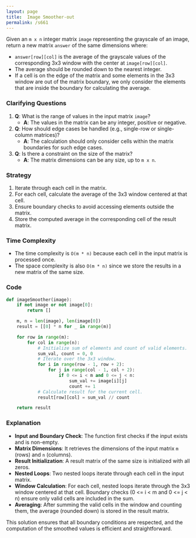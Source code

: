 ```yaml
---
layout: page
title:  Image Smoother-out
permalink: /s661
---
```

Given an `m x n` integer matrix `image` representing the grayscale of an image, return a new matrix `answer` of the same dimensions where:

- `answer[row][col]` is the average of the grayscale values of the corresponding 3x3 window with the center at `image[row][col]`.
- The average should be rounded down to the nearest integer.
- If a cell is on the edge of the matrix and some elements in the 3x3 window are out of the matrix boundary, we only consider the elements that are inside the boundary for calculating the average.

### Clarifying Questions
1. **Q**: What is the range of values in the input matrix `image`?
   - **A**: The values in the matrix can be any integer, positive or negative.
2. **Q**: How should edge cases be handled (e.g., single-row or single-column matrices)?
   - **A**: The calculation should only consider cells within the matrix boundaries for such edge cases.
3. **Q**: Is there a constraint on the size of the matrix?
   - **A**: The matrix dimensions can be any size, up to `m x n`.

### Strategy
1. Iterate through each cell in the matrix.
2. For each cell, calculate the average of the 3x3 window centered at that cell.
3. Ensure boundary checks to avoid accessing elements outside the matrix.
4. Store the computed average in the corresponding cell of the result matrix.

### Time Complexity
- The time complexity is `O(m * n)` because each cell in the input matrix is processed once.
- The space complexity is also `O(m * n)` since we store the results in a new matrix of the same size.

### Code
```python
def imageSmoother(image):
    if not image or not image[0]:
        return []

    m, n = len(image), len(image[0])
    result = [[0] * n for _ in range(m)]

    for row in range(m):
        for col in range(n):
            # Initialize sum of elements and count of valid elements.
            sum_val, count = 0, 0
            # Iterate over the 3x3 window.
            for i in range(row - 1, row + 2):
                for j in range(col - 1, col + 2):
                    if 0 <= i < m and 0 <= j < n:
                        sum_val += image[i][j]
                        count += 1
            # Calculate result for the current cell.
            result[row][col] = sum_val // count

    return result
```

### Explanation
- **Input and Boundary Check**: The function first checks if the input exists and is non-empty.
- **Matrix Dimensions**: It retrieves the dimensions of the input matrix `m` (rows) and `n` (columns).
- **Result Initialization**: A result matrix of the same size is initialized with all zeros.
- **Nested Loops**: Two nested loops iterate through each cell in the input matrix.
- **Window Calculation**: For each cell, nested loops iterate through the 3x3 window centered at that cell. Boundary checks (0 <= i < m and 0 <= j < n) ensure only valid cells are included in the sum.
- **Averaging**: After summing the valid cells in the window and counting them, the average (rounded down) is stored in the result matrix.

This solution ensures that all boundary conditions are respected, and the computation of the smoothed values is efficient and straightforward.